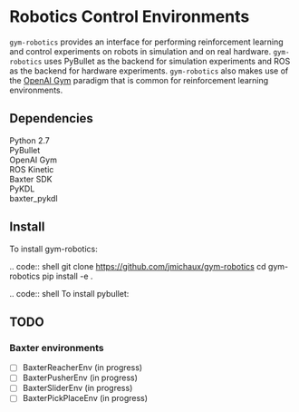 # Robotics Control Environments
`gym-robotics` provides an interface for performing reinforcement learning and control experiments on robots in simulation and on real hardware. `gym-robotics` uses PyBullet as the backend for simulation experiments and ROS as the backend for hardware experiments. `gym-robotics` also makes use of the [OpenAI Gym](https://gym.openai.com/) paradigm that is common for reinforcement learning environments.

## Dependencies
Python 2.7 \
PyBullet \
OpenAI Gym \
ROS Kinetic \
Baxter SDK \
PyKDL \
baxter_pykdl

## Install
To install gym-robotics:

.. code:: shell
git clone https://github.com/jmichaux/gym-robotics
cd gym-robotics
pip install -e .

.. code:: shell
To install pybullet:


## TODO
### Baxter environments
- [ ] BaxterReacherEnv (in progress)
- [ ] BaxterPusherEnv (in progress)
- [ ] BaxterSliderEnv (in progress)
- [ ] BaxterPickPlaceEnv (in progress)
